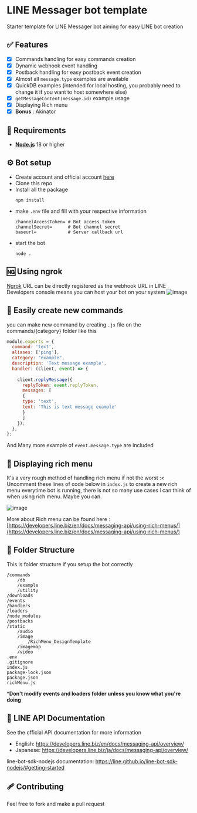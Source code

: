 # LINE Messager bot template
Starter template for LINE Messager bot aiming for easy LINE bot creation

## ✅ Features
- [x] Commands handling for easy commands creation
- [x] Dynamic webhook event handling 
- [x] Postback handling for easy postback event creation
- [x] Almost all `message.type` examples are available
- [x] QuickDB examples (intended for local hosting, you probably need to change it if you want to host somewhere else)
- [x] `getMessageContent(message.id)` example usage
- [x] Displaying Rich menu
- [x] **Bonus** : Akinator

## 🔩 Requirements

* **[Node.js](https://nodejs.org/en/download/prebuilt-installer)** 18 or higher
## ⚙️ Bot setup
- Create account and official account [here](https://account.line.biz/login)
- Clone this repo
- Install all the package
  ```
  npm install
  ```
- make `.env` file and fill with your respective information
  ```
  channelAccessToken= # Bot access token
  channelSecret=      # Bot channel secret
  baseurl=            # Server callback url
  ```
- start the bot
  ```
  node .
  ```
## 🆖 Using ngrok
[Ngrok](https://ngrok.com/) URL can be directly registered as the webhook URL in LINE Developers console means you can host your bot on your system
![image](https://github.com/user-attachments/assets/4f7006ba-191d-46a5-96dc-e1001adf6cf3)
## 🤖 Easily create new commands
you can make new command by creating `.js` file on the commands/{category} folder like this
```js
module.exports = {
  command: 'text',
  aliases: ['ping'],
  category: "example",
  description: 'Text message example',
  handler: (client, event) => {
    
    client.replyMessage({
      replyToken: event.replyToken,
      messages: [
      {
      type: 'text',
      text: 'This is text message example'
      }
      ]
    });
  },
};
```
And Many more example of `event.message.type` are included
## 📃 Displaying rich menu
It's a very rough method of handling rich menu if not the worst :< Uncomment these lines of code below in `index.js` to create a new rich menu everytime bot is running, there is not so many use cases i can think of when using rich menu. Maybe you can.
 
![image](https://github.com/user-attachments/assets/24b10349-e334-4256-8348-599bb98afff8)

More about Rich menu can be found here : [https://developers.line.biz/en/docs/messaging-api/using-rich-menus/](https://developers.line.biz/en/docs/messaging-api/using-rich-menus/)

## 📁 Folder Structure
This is folder structure if you setup the bot correctly
```
/commands
    /db
    /example
    /utility
/downloads
/events
/handlers
/loaders
/node_modules
/postbacks
/static
    /audio
    /image
        /RichMenu_DesignTemplate
    /imagemap
    /video
.env
.gitignore
index.js
package-lock.json
package.json
richMenu.js
```
***Don't modify events and loaders folder unless you know what you're doing**

## 📖 LINE API Documentation

See the official API documentation for more information

- English: https://developers.line.biz/en/docs/messaging-api/overview/
- Japanese: https://developers.line.biz/ja/docs/messaging-api/overview/

line-bot-sdk-nodejs documentation: https://line.github.io/line-bot-sdk-nodejs/#getting-started

## 🩹 Contributing
Feel free to fork and make a pull request 

